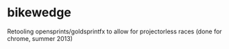 bikewedge
=========

Retooling opensprints/goldsprintfx to allow for projectorless races
(done for chrome, summer 2013)
